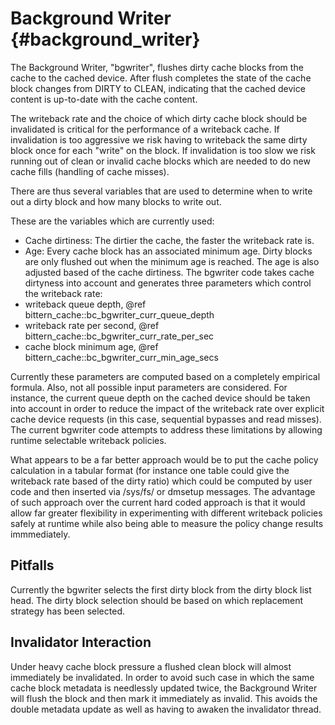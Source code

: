 # Background Writer {#background_writer}

The Background Writer, "bgwriter", flushes dirty cache blocks from the cache
to the cached device. After flush completes the state of the cache
block changes from DIRTY to CLEAN, indicating that the cached device
content is up-to-date with the cache content.

The writeback rate and the choice of which dirty cache block should
be invalidated is critical for the performance of a writeback cache.
If invalidation is too aggressive we risk having to writeback the same
dirty block once for each "write" on the block.
If invalidation is too slow we risk running out of clean or invalid cache
blocks which are needed to do new cache fills (handling of cache misses).

There are thus several variables that are used to determine when to write
out a dirty block and how many blocks to write out.

These are the variables which are currently used:
* Cache dirtiness: The dirtier the cache, the faster the writeback rate is.
* Age: Every cache block has an associated minimum age. Dirty blocks are only
  flushed out when the minimum age is reached. The age is also adjusted based
  of the cache dirtiness.
The bgwriter code takes cache dirtyness into account and generates three
parameters which control the writeback rate:
* writeback queue depth, @ref bittern_cache::bc_bgwriter_curr_queue_depth
* writeback rate per second, @ref bittern_cache::bc_bgwriter_curr_rate_per_sec
* cache block minimum age, @ref bittern_cache::bc_bgwriter_curr_min_age_secs

Currently these parameters are computed based on a completely empirical formula.
Also, not all possible input parameters are considered. For instance,
the current queue depth on the cached device should be taken into account in
order to reduce the impact of the writeback rate over explicit cache device
requests (in this case, sequential bypasses and read misses).
The current bgwriter code attempts to address these limitations by allowing
runtime selectable writeback policies.

What appears to be a far better approach would be to put the cache policy
calculation in a tabular format (for instance one table could give the writeback
rate based of the dirty ratio) which could be computed by user code and then
inserted via /sys/fs/ or dmsetup messages.
The advantage of such approach over the current hard coded approach is that it
would allow far greater flexibility in experimenting with different writeback
policies safely at runtime while also being able to measure the policy change
results immmediately.

## Pitfalls

Currently the bgwriter selects the first dirty block from the dirty block
list head. The dirty block selection should be based on which replacement
strategy has been selected.


## Invalidator Interaction

Under heavy cache block pressure a flushed clean block will almost immediately
be invalidated. In order to avoid such case in which the same cache block
metadata is needlessly updated twice, the Background Writer will flush the block
and then mark it immediately as invalid. This avoids the double metadata update
as well as having to awaken the invalidator thread.
